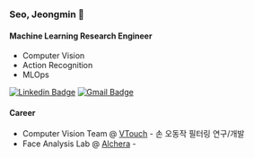 ### Seo, Jeongmin 👋

#### Machine Learning Research Engineer

- Computer Vision
- Action Recognition
- MLOps

[![Linkedin Badge](https://img.shields.io/badge/-LinkedIn-blue?style=flat-square&logo=Linkedin&logoColor=white&link=https://www.linkedin.com/in/jeongmin-seo/)](https://www.linkedin.com/in/jeongmin-seo/)
[![Gmail Badge](https://img.shields.io/badge/Gmail-d14836?style=flat-square&logo=Gmail&logoColor=white&link=mailto:emfndnlem@gmail.com)](mailto:emfndnlem@gmail.com)

#### Career

- Computer Vision Team @ [VTouch](https://www.vtouch.io/ko) - 손 오동작 필터링 연구/개발
- Face Analysis Lab @ [Alchera](https://alcherainc.com/) - 

<!--
**jeongmin-seo/jeongmin-seo** is a ✨ _special_ ✨ repository because its `README.md` (this file) appears on your GitHub profile.

Here are some ideas to get you started:

- 🔭 I’m currently working on ...
- 🌱 I’m currently learning ...
- 👯 I’m looking to collaborate on ...
- 🤔 I’m looking for help with ...
- 💬 Ask me about ...
- 📫 How to reach me: ...
- 😄 Pronouns: ...
- ⚡ Fun fact: ...
-->
